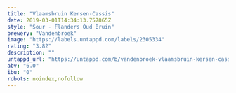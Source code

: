 ```yaml
---
title: "Vlaamsbruin Kersen-Cassis"
date: 2019-03-01T14:34:13.757865Z
style: "Sour - Flanders Oud Bruin"
brewery: "Vandenbroek"
image: "https://labels.untappd.com/labels/2305334"
rating: "3.82"
description: ""
untappd_url: "https://untappd.com/b/vandenbroek-vlaamsbruin-kersen-cassis/2305334"
abv: "6.0"
ibu: "0"
robots: noindex,nofollow
---
```

